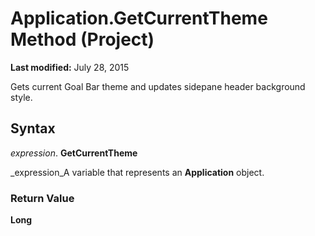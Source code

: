 
# Application.GetCurrentTheme Method (Project)

 **Last modified:** July 28, 2015

Gets current Goal Bar theme and updates sidepane header background style.

## Syntax

 _expression_. **GetCurrentTheme**

 _expression_A variable that represents an  **Application** object.


### Return Value

 **Long**

